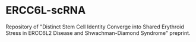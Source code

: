 # ERCC6L-scRNA
Repository of "Distinct Stem Cell Identity Converge into Shared Erythroid Stress in ERCC6L2 Disease and Shwachman-Diamond Syndrome" preprint.
